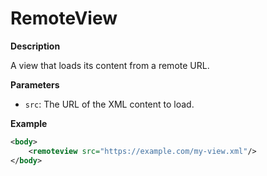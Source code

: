 # RemoteView

**Description**

A view that loads its content from a remote URL.

**Parameters**

- `src`: The URL of the XML content to load.

**Example**

```xml
<body>
    <remoteview src="https://example.com/my-view.xml"/>
</body>
```
